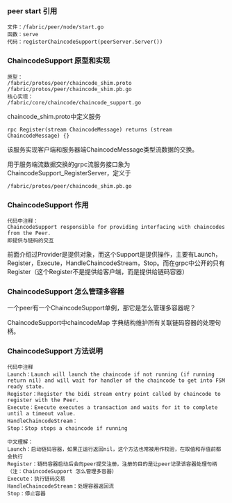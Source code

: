 ### peer start 引用

```
文件：/fabric/peer/node/start.go
函数：serve
代码：registerChaincodeSupport(peerServer.Server())
```


### ChaincodeSupport 原型和实现

```
原型：
/fabric/protos/peer/chaincode_shim.proto
/fabric/protos/peer/chaincode_shim.pb.go
核心实现：
/fabric/core/chaincode/chaincode_support.go
```


chaincode_shim.proto中定义服务

```
rpc Register(stream ChaincodeMessage) returns (stream ChaincodeMessage) {}
```

该服务实现客户端和服务器端ChaincodeMessage类型流数据的交换。

用于服务端流数据交换的grpc流服务接口象为ChaincodeSupport_RegisterServer，定义于

```
/fabric/protos/peer/chaincode_shim.pb.go
```

### ChaincodeSupport 作用

```
代码中注释：
ChaincodeSupport responsible for providing interfacing with chaincodes from the Peer.
即提供与链码的交互
```
前面介绍过Provider是提供对象，而这个Support是提供操作，主要有Launch，Register，Execute，HandleChaincodeStream，Stop。而在grpc中公开的只有Register（这个Register不是提供给客户端，而是提供给链码容器）

### ChaincodeSupport 怎么管理多容器
一个peer有一个ChaincodeSupport单例，那它是怎么管理多容器呢？

ChaincodeSupport中chaincodeMap 字典结构维护所有关联链码容器的处理句柄。

### ChaincodeSupport 方法说明


```
代码中注释
Launch：Launch will launch the chaincode if not running (if running return nil) and will wait for handler of the chaincode to get into FSM ready state.
Register：Register the bidi stream entry point called by chaincode to register with the Peer.
Execute：Execute executes a transaction and waits for it to complete until a timeout value.
HandleChaincodeStream：
Stop：Stop stops a chaincode if running

中文理解：
Launch：启动链码容器，如果正运行返回nil，这个方法也常被用作校验，在取值和存值前都会执行
Register：链码容器启动后会向peer提交注册，注册的目的是让peer记录该容器处理句柄（注：ChaincodeSupport 怎么管理多容器）
Execute：执行链码交易
HandleChaincodeStream：处理容器返回流
Stop：停止容器
```

